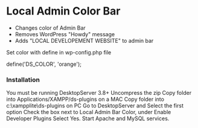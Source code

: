# Local Admin Color Bar

* Changes color of Admin Bar
* Removes WordPress "Howdy" message
* Adds "LOCAL DEVELOPEMENT WEBSITE" to admin bar

Set color with define in wp-config.php file

define('DS_COLOR', 'orange');

### Installation

You must be running DesktopServer 3.8+
Uncompress the zip
Copy folder into Applications/XAMPP/ds-plugins on a MAC
Copy folder into c:\xampplite\ds-plugins on PC
Go to DesktopServer and Select the first option
Check the box next to Local Admin Bar Color, under Enable Developer Plugins
Select Yes. Start Apache and MySQL services.
